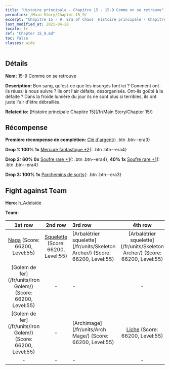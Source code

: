 ```yaml
---
title: "Histoire principale - Chapitre 15 - 15-9 Comme on se retrouve"
permalink: /Main Story/Chapter 15_9/
excerpt: "Chapitre 15 - 9. Era of Chaos  Histoire principale - Chapitre 15_9. 15-9 Comme on se retrouve"
last_modified_at: 2021-04-28
locale: fr
ref: "Chapter 15_9.md"
toc: false
classes: wide
---
```


## Détails

 **Nom:** 15-9 Comme on se retrouve

 **Description:** Bon sang, qu'est-ce que les insurgés font ici ? Comment ont-ils réussi à nous suivre ? Ils ont l'air défaits, désorganisés. Ont-ils goûté à la défaite ? Dans la froide lumière du jour ils ne sont plus si terribles, ils ont juste l'air d'être débraillés.

 **Related to:** [Histoire principale Chapitre 15](/fr/Main Story/Chapter 15/)

## Récompense

 **Première récompense de complétion:** [Clé d'argent](/ItemsFR/con_693/){: .btn .btn--era3}

 **Drop 1:** **100% 1x** [Mercure fantastique +2](/ItemsFR/mat_49/){: .btn .btn--era4}

 **Drop 2:** **60% 0x** [Soufre rare +1](/ItemsFR/mat_43/){: .btn .btn--era4}, **40% 1x** [Soufre rare +1](/ItemsFR/mat_43/){: .btn .btn--era4}

 **Drop 3:** **100% 1x** [Parchemins de sorts](/ItemsFR/con_694/){: .btn .btn--era3}


## Fight against Team
 **Hero:** h_Adelaide

 **Team:**


  | 1st row | 2nd row | 3rd row | 4th row |
  |:----:|:----:|:----|:----:|
  | [Naga](/fr/units/Naga/) (Score: 66200, Level:55)  | [Squelette](/fr/units/Skeleton/) (Score: 66200, Level:55)  | [Arbalétrier squelette](/fr/units/Skeleton Archer/) (Score: 66200, Level:55)  | [Arbalétrier squelette](/fr/units/Skeleton Archer/) (Score: 66200, Level:55)  |
  | [Golem de fer](/fr/units/Iron Golem/) (Score: 66200, Level:55)  | - | - | - |
  | [Golem de fer](/fr/units/Iron Golem/) (Score: 66200, Level:55)  | - | [Archimage](/fr/units/Arch Mage/) (Score: 66200, Level:55)  | [Liche](/fr/units/Lich/) (Score: 66200, Level:55)  |
  | - | - | - | - |


